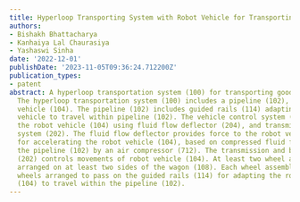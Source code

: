 ```yaml
---
title: Hyperloop Transporting System with Robot Vehicle for Transporting Goods
authors:
- Bishakh Bhattacharya
- Kanhaiya Lal Chaurasiya
- Yashaswi Sinha
date: '2022-12-01'
publishDate: '2023-11-05T09:36:24.712200Z'
publication_types:
- patent
abstract: A hyperloop transportation system (100) for transporting goods, is disclosed.
  The hyperloop transportation system (100) includes a pipeline (102), and a robot
  vehicle (104). The pipeline (102) includes guided rails (114) adapting the robot
  vehicle to travel within pipeline (102). The vehicle control system (106) controls
  the robot vehicle (104) using fluid flow deflector (204), and transmission and braking
  system (202). The fluid flow deflector provides force to the robot vehicle (104)
  for accelerating the robot vehicle (104), based on compressed fluid flow across
  the pipeline (102) by an air compressor (712). The transmission and braking system
  (202) controls movements of robot vehicle (104). At least two wheel assemblies are
  arranged on at least two sides of the wagon (108). Each wheel assembly includes
  wheels arranged to pass on the guided rails (114) for adapting the robot vehicle
  (104) to travel within the pipeline (102).
---
```

